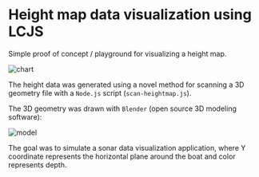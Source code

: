 # Height map data visualization using LCJS

Simple proof of concept / playground for visualizing a height map.

![chart](finish_chart.gif)

The height data was generated using a novel method for scanning a 3D geometry file with a `Node.js` script (`scan-heightmap.js`).

The 3D geometry was drawn with `Blender` (open source 3D modeling software):

![model](finish_blender.png)

The goal was to simulate a sonar data visualization application, where Y coordinate represents the horizontal plane around the boat and color represents depth.
